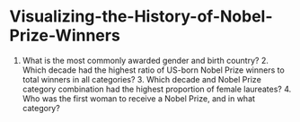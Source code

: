 # Visualizing-the-History-of-Nobel-Prize-Winners
1. What is the most commonly awarded gender and birth country? 2. Which decade had the highest ratio of US-born Nobel Prize winners to total winners in all categories? 3. Which decade and Nobel Prize category combination had the highest proportion of female laureates? 4. Who was the first woman to receive a Nobel Prize, and in what category? 
